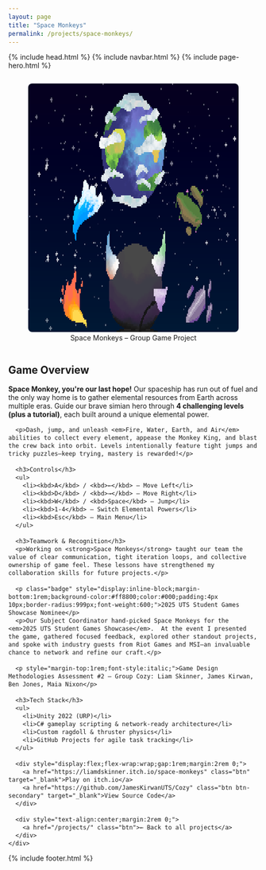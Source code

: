 ```yaml
---
layout: page
title: "Space Monkeys"
permalink: /projects/space-monkeys/
---
```


{% include head.html %}
{% include navbar.html %}
{% include page-hero.html %}
<main class="page-content-container">
  <div class="project-detail">
    <div class="details">
      <div style="display:flex;flex-wrap:wrap;gap:2rem;align-items:center;justify-content:center;">
        <figure style="flex:1;min-width:250px;text-align:center;">
          <img src="/assets/images/SpaceMonkeys.png" alt="Space Monkeys pixel art hero image" style="max-width:100%;border-radius:8px;image-rendering:pixelated;image-rendering:crisp-edges;" loading="lazy" width="800" height="500"/>
          <figcaption>Space Monkeys – Group Game Project</figcaption>
        </figure>
      </div>
      <h2>Game Overview</h2>
      <p><strong>Space Monkey, you're our last hope!</strong> Our spaceship has run out of fuel and the only way home is to gather elemental resources from Earth across multiple eras.  Guide our brave simian hero through <strong>4 challenging levels (plus a tutorial)</strong>, each built around a unique elemental power.</p>

      <p>Dash, jump, and unleash <em>Fire, Water, Earth, and Air</em> abilities to collect every element, appease the Monkey King, and blast the crew back into orbit. Levels intentionally feature tight jumps and tricky puzzles—keep trying, mastery is rewarded!</p>

      <h3>Controls</h3>
      <ul>
        <li><kbd>A</kbd> / <kbd>←</kbd> — Move Left</li>
        <li><kbd>D</kbd> / <kbd>→</kbd> — Move Right</li>
        <li><kbd>W</kbd> / <kbd>Space</kbd> — Jump</li>
        <li><kbd>1-4</kbd> — Switch Elemental Powers</li>
        <li><kbd>Esc</kbd> — Main Menu</li>
      </ul>

      <h3>Teamwork & Recognition</h3>
      <p>Working on <strong>Space Monkeys</strong> taught our team the value of clear communication, tight iteration loops, and collective ownership of game feel. These lessons have strengthened my collaboration skills for future projects.</p>

      <p class="badge" style="display:inline-block;margin-bottom:1rem;background-color:#ff8800;color:#000;padding:4px 10px;border-radius:999px;font-weight:600;">2025 UTS Student Games Showcase Nominee</p>
      <p>Our Subject Coordinator hand-picked Space Monkeys for the <em>2025 UTS Student Games Showcase</em>.  At the event I presented the game, gathered focused feedback, explored other standout projects, and spoke with industry guests from Riot Games and MSI—an invaluable chance to network and refine our craft.</p>

      <p style="margin-top:1rem;font-style:italic;">Game Design Methodologies Assessment #2 — Group Cozy: Liam Skinner, James Kirwan, Ben Jones, Maia Nixon</p>

      <h3>Tech Stack</h3>
      <ul>
        <li>Unity 2022 (URP)</li>
        <li>C# gameplay scripting & network-ready architecture</li>
        <li>Custom ragdoll & thruster physics</li>
        <li>GitHub Projects for agile task tracking</li>
      </ul>

      <div style="display:flex;flex-wrap:wrap;gap:1rem;margin:2rem 0;">
        <a href="https://liamdskinner.itch.io/space-monkeys" class="btn" target="_blank">Play on itch.io</a>
        <a href="https://github.com/JamesKirwanUTS/Cozy" class="btn btn-secondary" target="_blank">View Source Code</a>
      </div>

      <div style="text-align:center;margin:2rem 0;">
        <a href="/projects/" class="btn">← Back to all projects</a>
      </div>
    </div>
  </div>
</main>

<script src="{{ '/assets/js/nav-scroll.js' | relative_url }}" defer></script>
<script src="{{ '/assets/js/scroll-reveal.js' | relative_url }}" defer></script>

{% include footer.html %} 